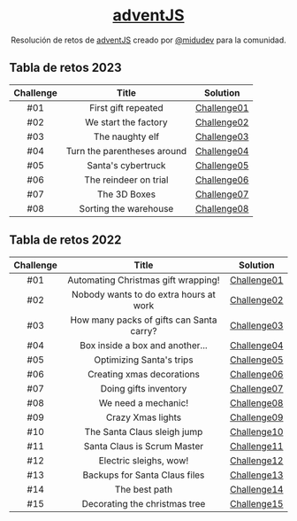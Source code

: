<div align="center">

# [adventJS](<https://[codember.dev](https://adventjs.dev/)>)

Resolución de retos de [adventJS](https://adventjs.dev/) creado por [@midudev](https://github.com/midudev/) para la comunidad.

</div>

## Tabla de retos 2023

| Challenge |            Title            |                    Solution                    |
| :-------: | :-------------------------: | :--------------------------------------------: |
|    #01    |     First gift repeated     | [Challenge01](2023/challenge01/description.md) |
|    #02    |    We start the factory     | [Challenge02](2023/challenge02/description.md) |
|    #03    |       The naughty elf       | [Challenge03](2023/challenge03/description.md) |
|    #04    | Turn the parentheses around | [Challenge04](2023/challenge04/description.md) |
|    #05    |     Santa's cybertruck      | [Challenge05](2023/challenge05/description.md) |
|    #06    |    The reindeer on trial    | [Challenge06](2023/challenge06/description.md) |
|    #07    |        The 3D Boxes         | [Challenge07](2023/challenge07/description.md) |
|    #08    |    Sorting the warehouse    | [Challenge08](2023/challenge08/description.md) |

## Tabla de retos 2022

| Challenge |                  Title                   |                    Solution                    |
| :-------: | :--------------------------------------: | :--------------------------------------------: |
|    #01    |   Automating Christmas gift wrapping!    | [Challenge01](2022/challenge01/description.md) |
|    #02    |  Nobody wants to do extra hours at work  | [Challenge02](2022/challenge02/description.md) |
|    #03    | How many packs of gifts can Santa carry? | [Challenge03](2022/challenge03/description.md) |
|    #04    |     Box inside a box and another...      | [Challenge04](2022/challenge04/description.md) |
|    #05    |         Optimizing Santa's trips         | [Challenge05](2022/challenge05/description.md) |
|    #06    |        Creating xmas decorations         | [Challenge06](2022/challenge06/description.md) |
|    #07    |          Doing gifts inventory           | [Challenge07](2022/challenge07/description.md) |
|    #08    |           We need a mechanic!            | [Challenge08](2022/challenge08/description.md) |
|    #09    |            Crazy Xmas lights             | [Challenge09](2022/challenge09/description.md) |
|    #10    |       The Santa Claus sleigh jump        | [Challenge10](2022/challenge10/description.md) |
|    #11    |       Santa Claus is Scrum Master        | [Challenge11](2022/challenge11/description.md) |
|    #12    |          Electric sleighs, wow!          | [Challenge12](2022/challenge12/description.md) |
|    #13    |      Backups for Santa Claus files       | [Challenge13](2022/challenge13/description.md) |
|    #14    |              The best path               | [Challenge14](2022/challenge14/description.md) |
|    #15    |      Decorating the christmas tree       | [Challenge15](2022/challenge15/description.md) |
